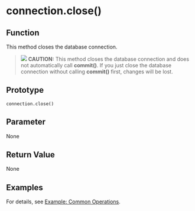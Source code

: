 # connection.close\(\)<a name="EN-US_TOPIC_0000001127310749"></a>

## Function<a name="section5708152714306"></a>

This method closes the database connection.

>![](public_sys-resources/icon-caution.gif) **CAUTION:** 
>This method closes the database connection and does not automatically call  **commit\(\)**. If you just close the database connection without calling  **commit\(\)**  first, changes will be lost.

## Prototype<a name="section441681310810"></a>

```
connection.close()
```

## Parameter<a name="en-us_topic_0237120432_en-us_topic_0059778852_s1c9b27937d964eaba00ae77fe1cd2c71"></a>

None

## Return Value<a name="section899452817814"></a>

None

## Examples<a name="section4160944682"></a>

For details, see  [Example: Common Operations](example-common-operations-psycopg.md).

